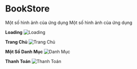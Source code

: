# BookStore
Một số hình ảnh của ứng dụng
Một số hình ảnh của ứng dụng

**Loading**
![Loading](https://github.com/akhoaaaa/BookStore/blob/master/assets/133301816/566d2638-5693-42e0-93df-bba52c480418.png)

**Trang Chủ**
![Trang Chủ](https://github.com/akhoaaaa/BookStore/blob/master/assets/133301816/396717b2-f230-4056-9538-7d6f076d68a4.png)

**Một Số Danh Mục**
![Danh Mục](https://github.com/akhoaaaa/BookStore/blob/master/assets/133301816/6983245f-4ef4-4865-9323-d2be46e94cc0.png)

**Thanh Toán**
![Thanh Toán](https://github.com/akhoaaaa/BookStore/blob/master/assets/133301816/6e92f6f4-f04a-42cc-8ac0-7b302adc6d73.png)

